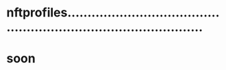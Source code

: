 # nftprofiles.......................................................................................
# soon
